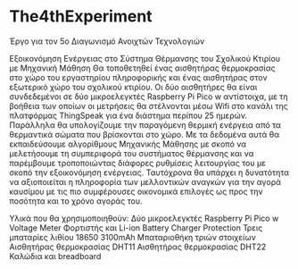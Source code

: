 # The4thExperiment
Έργο για τον 5ο Διαγωνισμό Ανοιχτών Τεχνολογιών

Εξοικονόμηση Ενέργειας στο Σύστημα Θέρμανσης του Σχολικού Κτιρίου με Μηχανική Μάθηση
Θα τοποθετηθεί ένας αισθητήρας θερμοκρασίας στο χώρο του εργαστηρίου πληροφορικής και ένας αισθητήρας στον εξωτερικό χώρο του σχολικού κτιρίου. Οι δύο αισθητήρες θα είναι συνδεδεμένοι σε δύο μικροελεγκτές Raspberry Pi Pico w αντίστοιχα, με τη βοήθεια των οποίων οι μετρήσεις θα στέλνονται μέσω Wifi στο κανάλι της πλατφόρμας ThingSpeak για ένα διάστημα περίπου 25 ημερών. Παράλληλα θα υπολογίζουμε την παραγόμενη θερμική ενέργεια από τα θερμαντικά σώματα που βρίσκονται στο χώρο. Με τα δεδομένα αυτά θα εκπαιδεύσουμε αλγορίθμους Μηχανικής Μάθησης με σκοπό να μελετήσουμε τη συμπεριφορά του συστήματος θέρμανσης και να παρέμβουμε τροποποιώντας διάφορες ρυθμίσεις λειτουργίας του με σκοπό την εξοικονόμηση ενέργειας. Ταυτόχρονα θα υπάρχει η δυνατότητα να αξιοποιείται η πληροφορία των μελλοντικών αναγκών για την αγορά καυσίμου με τις πιο συμφέρουσες οικονομικά επιλογές ως προς την ποσότητα και το χρόνο αγοράς του. 

Υλικά που θα χρησιμοποιηθούν:
Δύο μικροελεγκτές Raspberry Pi Pico w 
Voltage Meter 
Φορτιστής και Li-ion Battery Charger Protection 
Τρεις μπαταρίες λιθίου 18650 3100mAh 
Μπαταριοθήκη τριών στοιχείων
Αισθητήρας θερμοκρασίας DHT11 
Αισθητήρας θερμοκρασίας DHT22 
Καλώδια και breadboard
